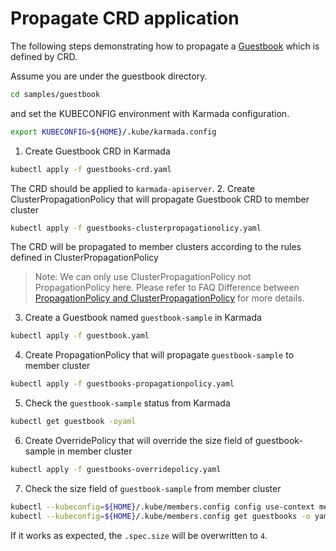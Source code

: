 # Propagate CRD application
The following steps demonstrating how to propagate a [Guestbook](https://book.kubebuilder.io/quick-start.html#create-a-project) which is defined by CRD.

Assume you are under the guestbook directory.
```bash
cd samples/guestbook
```
and set the KUBECONFIG environment with Karmada configuration.
```bash
export KUBECONFIG=${HOME}/.kube/karmada.config
```
1. Create Guestbook CRD in Karmada
```bash
kubectl apply -f guestbooks-crd.yaml 
``` 
The CRD should be applied to `karmada-apiserver`.
2. Create ClusterPropagationPolicy that will propagate Guestbook CRD to member cluster
```bash
kubectl apply -f guestbooks-clusterpropagationolicy.yaml
```
The CRD will be propagated to member clusters according to the rules defined in ClusterPropagationPolicy
>Note: We can only use ClusterPropagationPolicy not PropagationPolicy here.
> Please refer to FAQ Difference between [PropagationPolicy and ClusterPropagationPolicy](https://github.com/karmada-io/karmada/blob/master/docs/frequently-asked-questions.md#what-is-the-difference-between-propagationpolicy-and-clusterpropagationpolicy)
> for more details.
3. Create a Guestbook named `guestbook-sample` in Karmada
```bash
kubectl apply -f guestbook.yaml
```
4. Create PropagationPolicy that will propagate `guestbook-sample` to member cluster
```bash 
kubectl apply -f guestbooks-propagationpolicy.yaml
```
5. Check the `guestbook-sample` status from Karmada
```bash
kubectl get guestbook -oyaml
```
6. Create OverridePolicy that will override the size field of guestbook-sample in member cluster
```bash
kubectl apply -f guestbooks-overridepolicy.yaml
```
7. Check the size field of `guestbook-sample` from member cluster
```bash
kubectl --kubeconfig=${HOME}/.kube/members.config config use-context member1
kubectl --kubeconfig=${HOME}/.kube/members.config get guestbooks -o yaml
```
If it works as expected, the `.spec.size` will be overwritten to `4`.